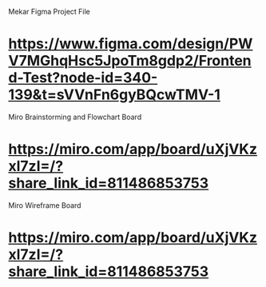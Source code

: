 Mekar Figma Project File

# https://www.figma.com/design/PWV7MGhqHsc5JpoTm8gdp2/Frontend-Test?node-id=340-139&t=sVVnFn6gyBQcwTMV-1

Miro Brainstorming and Flowchart Board

# https://miro.com/app/board/uXjVKzxl7zI=/?share_link_id=811486853753

Miro Wireframe Board

# https://miro.com/app/board/uXjVKzxl7zI=/?share_link_id=811486853753
